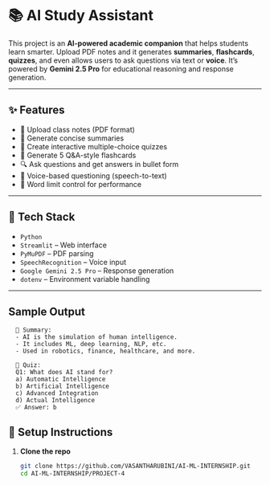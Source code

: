 # 📚 AI Study Assistant

This project is an **AI-powered academic companion** that helps students learn smarter. Upload PDF notes and it generates **summaries**, **flashcards**, **quizzes**, and even allows users to ask questions via text or **voice**. It’s powered by **Gemini 2.5 Pro** for educational reasoning and response generation.

---

## ✨ Features

- 📂 Upload class notes (PDF format)
- 📝 Generate concise summaries
- 🧠 Create interactive multiple-choice quizzes
- 📇 Generate 5 Q&A-style flashcards
- 🔍 Ask questions and get answers in bullet form
- 🎤 Voice-based questioning (speech-to-text)
- 🎯 Word limit control for performance

---

## 🚀 Tech Stack

- `Python`
- `Streamlit` – Web interface
- `PyMuPDF` – PDF parsing
- `SpeechRecognition` – Voice input
- `Google Gemini 2.5 Pro` – Response generation
- `dotenv` – Environment variable handling

---

## Sample Output

      📝 Summary:
      - AI is the simulation of human intelligence.
      - It includes ML, deep learning, NLP, etc.
      - Used in robotics, finance, healthcare, and more.
      
      🧠 Quiz:
      Q1: What does AI stand for?
      a) Automatic Intelligence  
      b) Artificial Intelligence  
      c) Advanced Integration  
      d) Actual Intelligence  
      ✅ Answer: b


## 🔐 Setup Instructions

1. **Clone the repo**
   ```bash
   git clone https://github.com/VASANTHARUBINI/AI-ML-INTERNSHIP.git
   cd AI-ML-INTERNSHIP/PROJECT-4

